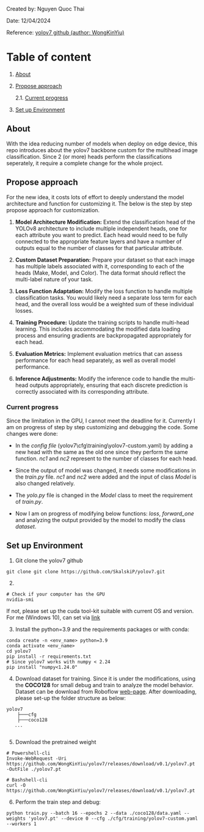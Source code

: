 Created by: Nguyen Quoc Thai

Date: 12/04/2024

Reference: [yolov7 github (author: WongKinYiu)](https://github.com/WongKinYiu/yolov7)

# Table of content
1. [About](#about)
2. [Propose approach](#propose-approach)

    2.1. [Current progress](#current-progress)
3. [Set up Environment](#set-up-environment)

## About

With the idea reducing number of models when deploy on edge device, this repo introduces about the yolov7 backbone custom for the multihead image classification. Since 2 (or more) heads perform the classifications seperately, it require a complete change for the whole project.

## Propose approach

For the new idea, it costs lots of effort to deeply understand the model architecture and function for customizing it. The below is the step by step propose approach for customization.

1. **Model Architecture Modification:** Extend the classification head of the YOLOv8 architecture to include multiple independent heads, one for each attribute you want to predict. Each head would need to be fully connected to the appropriate feature layers and have a number of outputs equal to the number of classes for that particular attribute.

2. **Custom Dataset Preparation:** Prepare your dataset so that each image has multiple labels associated with it, corresponding to each of the heads (Make, Model, and Color). The data format should reflect the multi-label nature of your task.

3. **Loss Function Adaptation:** Modify the loss function to handle multiple classification tasks. You would likely need a separate loss term for each head, and the overall loss would be a weighted sum of these individual losses.

4. **Training Procedure:** Update the training scripts to handle multi-head learning. This includes accommodating the modified data loading process and ensuring gradients are backpropagated appropriately for each head.

5. **Evaluation Metrics:** Implement evaluation metrics that can assess performance for each head separately, as well as overall model performance.

6. **Inference Adjustments:** Modify the inference code to handle the multi-head outputs appropriately, ensuring that each discrete prediction is correctly associated with its corresponding attribute.

### Current progress

Since the limitation in the GPU, I cannot meet the deadline for it. Currently I am on progress of step by step customizing and debugging the code. Some changes were done:

- In the *config file* (yolov7\cfg\training\yolov7-custom.yaml) by adding a new head with the same as the old one since they perform the same function. *nc1* and *nc2* represent to the number of classes for each head.

- Since the output of model was changed, it needs some modifications in the *train.py* file. *nc1* and *nc2* were added and the input of class *Model* is also changed relatively.

- The *yolo.py* file is changed in the *Model* class to meet the requirement of *train.py*.

- Now I am on progress of modifying below functions: *loss*, *forward_one* and analyzing the output provided by the model to modify the class *dataset*.

## Set up Environment

1. Git clone the yolov7 github
```
git clone git clone https://github.com/SkalskiP/yolov7.git
```

2. 
```
# Check if your computer has the GPU
nvidia-smi
```
If not, please set up the cuda tool-kit suitable with current OS and version. For me (Windows 10), can set via [link](https://developer.nvidia.com/cuda-12-1-0-download-archive?target_os=Windows&target_arch=x86_64&target_version=10&target_type=exe_local)

3. Install the python=3.9 and the requirements packages or with conda:
```
conda create -n <env_name> python=3.9
conda activate <env_name>
cd yolov7
pip install -r requirements.txt
# Since yolov7 works with numpy < 2.24
pip install "numpy<1.24.0"
```

4. Download dataset for training. Since it is under the modifications, using the **COCO128** for small debug and train to analyze the model behavior. Dataset can be download from Roboflow [web-page](https://universe.roboflow.com/team-roboflow/coco-128/dataset/2). After downloading, please set-up the folder structure as below:

```
yolov7
    ├───cfg
    ├───coco128
   ...
    
```

5. Download the pretrained weight
```
# Powershell-cli
Invoke-WebRequest -Uri https://github.com/WongKinYiu/yolov7/releases/download/v0.1/yolov7.pt -OutFile ./yolov7.pt
```

```
# Bashshell-cli
curl -O  https://github.com/WongKinYiu/yolov7/releases/download/v0.1/yolov7.pt
```

6. Perform the train step and debug:

```
python train.py --batch 16 --epochs 2 --data ./coco128/data.yaml --weights 'yolov7.pt' --device 0 --cfg ./cfg/training/yolov7-custom.yaml --workers 1
```